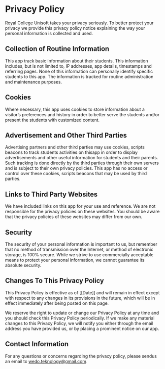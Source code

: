 # Privacy Policy

Royal College Unisoft takes your privacy seriously. To better protect your privacy we provide this privacy policy notice explaining the way your personal information is collected and used.


## Collection of Routine Information

This app track basic information about their students. This information includes, but is not limited to, IP addresses, app details, timestamps and referring pages. None of this information can personally identify specific students to this app. The information is tracked for routine administration and maintenance purposes.


## Cookies

Where necessary, this app uses cookies to store information about a visitor’s preferences and history in order to better serve the students and/or present the students with customized content.


## Advertisement and Other Third Parties

Advertising partners and other third parties may use cookies, scripts beacons to track students activities on thisapp in order to display advertisements and other useful information for students and their parents. Such tracking is done directly by the third parties through their own servers and is subject to their own privacy policies. This app has no access or control over these cookies, scripts beacons that may be used by third parties.


## Links to Third Party Websites

We have included links on this app for your use and reference. We are not responsible for the privacy policies on these websites. You should be aware that the privacy policies of these websites may differ from our own.


## Security

The security of your personal information is important to us, but remember that no method of transmission over the Internet, or method of electronic storage, is 100% secure. While we strive to use commercially acceptable means to protect your personal information, we cannot guarantee its absolute security.


## Changes To This Privacy Policy

This Privacy Policy is effective as of [[Date]] and will remain in effect except with respect to any changes in its provisions in the future, which will be in effect immediately after being posted on this page.

We reserve the right to update or change our Privacy Policy at any time and you should check this Privacy Policy periodically. If we make any material changes to this Privacy Policy, we will notify you either through the email address you have provided us, or by placing a prominent notice on our app.


## Contact Information

For any questions or concerns regarding the privacy policy, please sendus an email to wedo.teknology@gmail.com.
